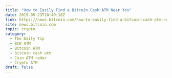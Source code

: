 ```yaml
---
title: "How to Easily Find a Bitcoin Cash ATM Near You"
date: 2019-05-23T10:40:18Z
link: https://news.bitcoin.com/how-to-easily-find-a-bitcoin-cash-atm-near-you/?utm_medium=RSS&utm_source=hune
site: news.bitcoin.com
topic: crypto
category:
  - The Daily Tip
  - BCH ATM
  - Bitcoin ATM
  - bitcoin cash atm
  - Coin ATM radar
  - Crypto ATM
draft: false
---
```

